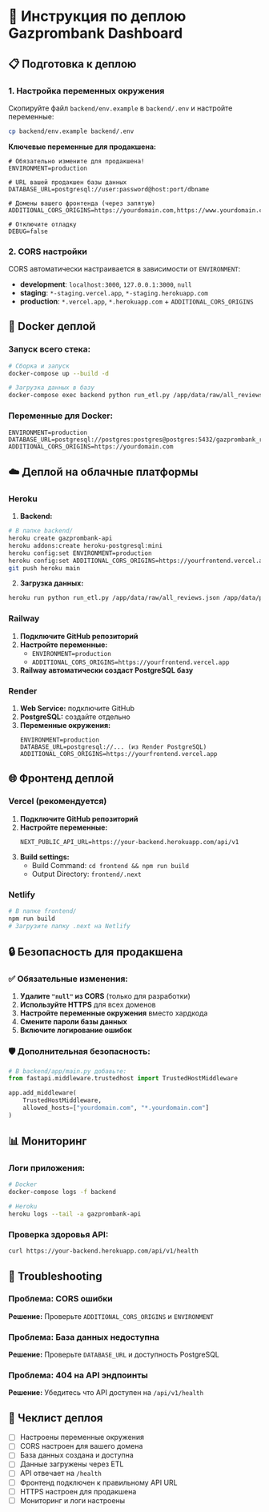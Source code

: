 # 🚀 Инструкция по деплою Gazprombank Dashboard

## 📋 Подготовка к деплою

### 1. Настройка переменных окружения

Скопируйте файл `backend/env.example` в `backend/.env` и настройте переменные:

```bash
cp backend/env.example backend/.env
```

**Ключевые переменные для продакшена:**

```env
# Обязательно измените для продакшена!
ENVIRONMENT=production

# URL вашей продакшен базы данных
DATABASE_URL=postgresql://user:password@host:port/dbname

# Домены вашего фронтенда (через запятую)
ADDITIONAL_CORS_ORIGINS=https://yourdomain.com,https://www.yourdomain.com

# Отключите отладку
DEBUG=false
```

### 2. CORS настройки

CORS автоматически настраивается в зависимости от `ENVIRONMENT`:

- **development**: `localhost:3000`, `127.0.0.1:3000`, `null`
- **staging**: `*-staging.vercel.app`, `*-staging.herokuapp.com` 
- **production**: `*.vercel.app`, `*.herokuapp.com` + `ADDITIONAL_CORS_ORIGINS`

## 🐳 Docker деплой

### Запуск всего стека:

```bash
# Сборка и запуск
docker-compose up --build -d

# Загрузка данных в базу
docker-compose exec backend python run_etl.py /app/data/raw/all_reviews.json /app/data/processed/analysis/products_analysis.json
```

### Переменные для Docker:

```env
ENVIRONMENT=production
DATABASE_URL=postgresql://postgres:postgres@postgres:5432/gazprombank_reviews
ADDITIONAL_CORS_ORIGINS=https://yourdomain.com
```

## ☁️ Деплой на облачные платформы

### Heroku

1. **Backend:**
```bash
# В папке backend/
heroku create gazprombank-api
heroku addons:create heroku-postgresql:mini
heroku config:set ENVIRONMENT=production
heroku config:set ADDITIONAL_CORS_ORIGINS=https://yourfrontend.vercel.app
git push heroku main
```

2. **Загрузка данных:**
```bash
heroku run python run_etl.py /app/data/raw/all_reviews.json /app/data/processed/analysis/products_analysis.json
```

### Railway

1. **Подключите GitHub репозиторий**
2. **Настройте переменные:**
   - `ENVIRONMENT=production`
   - `ADDITIONAL_CORS_ORIGINS=https://yourfrontend.vercel.app`
3. **Railway автоматически создаст PostgreSQL базу**

### Render

1. **Web Service:** подключите GitHub
2. **PostgreSQL:** создайте отдельно
3. **Переменные окружения:**
   ```
   ENVIRONMENT=production
   DATABASE_URL=postgresql://... (из Render PostgreSQL)
   ADDITIONAL_CORS_ORIGINS=https://yourfrontend.vercel.app
   ```

## 🌐 Фронтенд деплой

### Vercel (рекомендуется)

1. **Подключите GitHub репозиторий**
2. **Настройте переменные:**
   ```
   NEXT_PUBLIC_API_URL=https://your-backend.herokuapp.com/api/v1
   ```
3. **Build settings:**
   - Build Command: `cd frontend && npm run build`
   - Output Directory: `frontend/.next`

### Netlify

```bash
# В папке frontend/
npm run build
# Загрузите папку .next на Netlify
```

## 🔒 Безопасность для продакшена

### ✅ Обязательные изменения:

1. **Удалите `"null"` из CORS** (только для разработки)
2. **Используйте HTTPS** для всех доменов
3. **Настройте переменные окружения** вместо хардкода
4. **Смените пароли базы данных**
5. **Включите логирование ошибок**

### 🛡️ Дополнительная безопасность:

```python
# В backend/app/main.py добавьте:
from fastapi.middleware.trustedhost import TrustedHostMiddleware

app.add_middleware(
    TrustedHostMiddleware, 
    allowed_hosts=["yourdomain.com", "*.yourdomain.com"]
)
```

## 📊 Мониторинг

### Логи приложения:
```bash
# Docker
docker-compose logs -f backend

# Heroku
heroku logs --tail -a gazprombank-api
```

### Проверка здоровья API:
```bash
curl https://your-backend.herokuapp.com/api/v1/health
```

## 🔧 Troubleshooting

### Проблема: CORS ошибки
**Решение:** Проверьте `ADDITIONAL_CORS_ORIGINS` и `ENVIRONMENT`

### Проблема: База данных недоступна  
**Решение:** Проверьте `DATABASE_URL` и доступность PostgreSQL

### Проблема: 404 на API эндпоинты
**Решение:** Убедитесь что API доступен на `/api/v1/health`

## 📝 Чеклист деплоя

- [ ] Настроены переменные окружения
- [ ] CORS настроен для вашего домена
- [ ] База данных создана и доступна
- [ ] Данные загружены через ETL
- [ ] API отвечает на `/health`
- [ ] Фронтенд подключен к правильному API URL
- [ ] HTTPS настроен для продакшена
- [ ] Мониторинг и логи настроены
